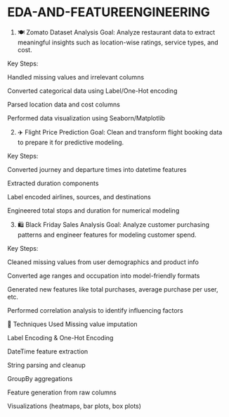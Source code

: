 # EDA-AND-FEATUREENGINEERING


1. 🍽️ Zomato Dataset Analysis
Goal: Analyze restaurant data to extract meaningful insights such as location-wise ratings, service types, and cost.

Key Steps:

Handled missing values and irrelevant columns

Converted categorical data using Label/One-Hot encoding

Parsed location data and cost columns

Performed data visualization using Seaborn/Matplotlib

2. ✈️ Flight Price Prediction
Goal: Clean and transform flight booking data to prepare it for predictive modeling.

Key Steps:

Converted journey and departure times into datetime features

Extracted duration components

Label encoded airlines, sources, and destinations

Engineered total stops and duration for numerical modeling

3. 🛍️ Black Friday Sales Analysis
Goal: Analyze customer purchasing patterns and engineer features for modeling customer spend.

Key Steps:

Cleaned missing values from user demographics and product info

Converted age ranges and occupation into model-friendly formats

Generated new features like total purchases, average purchase per user, etc.

Performed correlation analysis to identify influencing factors

🧠 Techniques Used
Missing value imputation

Label Encoding & One-Hot Encoding

DateTime feature extraction

String parsing and cleanup

GroupBy aggregations

Feature generation from raw columns

Visualizations (heatmaps, bar plots, box plots)
